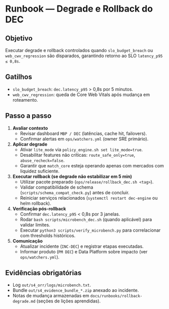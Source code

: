 # Runbook — Degrade e Rollback do DEC

## Objetivo
Executar degrade e rollback controlados quando `slo_budget_breach` ou `web_cwv_regression` são disparados, garantindo retorno ao
SLO `latency_p95 ≤ 0,8s`.

## Gatilhos
- `slo_budget_breach`: `dec.latency_p95` > 0,8s por 5 minutos.
- `web_cwv_regression`: queda de Core Web Vitals após mudança em roteamento.

## Passo a passo
1. **Avaliar contexto**
   - Revisar dashboard `MBP / DEC` (latências, cache hit, failovers).
   - Confirmar alertas em `ops/watchers.yml` (owner SRE primário).
2. **Aplicar degrade**
   - Ativar `lite_mode` via `policy_engine.sh set lite_mode=true`.
   - Desabilitar features não críticas: `route_safe_only=true`, `abuse_recheck=false`.
   - Garantir que `match_core` esteja operando apenas com mercados com liquidez suficiente.
3. **Executar rollback (se degrade não estabilizar em 5 min)**
   - Utilizar pacote preparado (`ops/release/rollback_dec.sh <tag>`).
   - Validar compatibilidade de schema (`scripts/schema_compat_check.py`) antes de concluir.
   - Reiniciar serviços relacionados (`systemctl restart dec-engine` ou helm rollback).
4. **Verificação pós-rollback**
   - Confirmar `dec.latency_p95` < 0,8s por 3 janelas.
   - Rodar `bash scripts/microbench_dec.sh` (quando aplicável) para validar limites.
   - Executar `python3 scripts/verify_microbench.py` para correlacionar com thresholds históricos.
5. **Comunicação**
   - Atualizar incidente (`INC-DEC`) e registrar etapas executadas.
   - Informar produto (`PM DEC`) e Data Platform sobre impacto (ver `ops/watchers.yml`).

## Evidências obrigatórias
- Log `out/s4_orr/logs/microbench.txt`.
- Bundle `out/s4_evidence_bundle_*.zip` anexado ao incidente.
- Notas de mudança armazenadas em `docs/runbooks/rollback-degrade.md` (seções de lições aprendidas).
